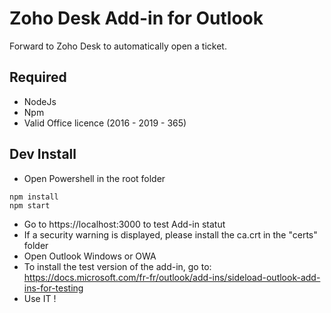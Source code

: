 # Zoho Desk Add-in for Outlook

Forward to Zoho Desk to automatically open a ticket.

## Required
- NodeJs
- Npm
- Valid Office licence (2016 - 2019 - 365)

## Dev Install

 - Open Powershell in the root folder

```
npm install
npm start
```

- Go to https://localhost:3000 to test Add-in statut
- If a security warning is displayed, please install the ca.crt in the "certs" folder
- Open Outlook Windows or OWA
- To install the test version of the add-in, go to: https://docs.microsoft.com/fr-fr/outlook/add-ins/sideload-outlook-add-ins-for-testing
- Use IT !

